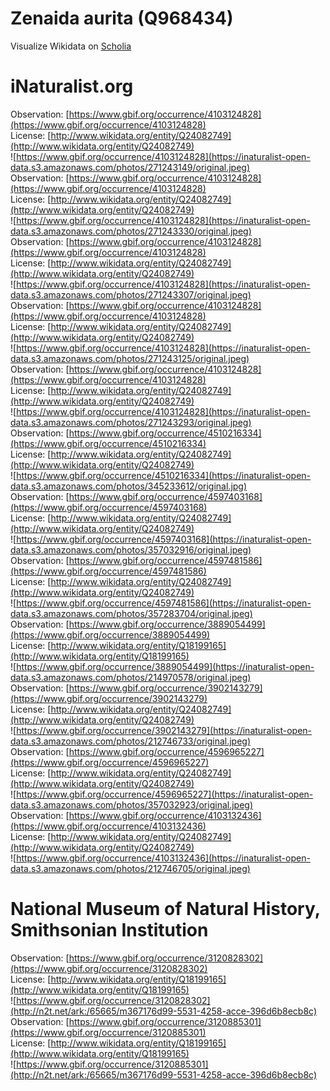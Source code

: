 
Zenaida aurita (Q968434)
========================
  
Visualize Wikidata on [Scholia](https://scholia.toolforge.org/taxon/Q968434)
# iNaturalist.org
  
Observation: [https://www.gbif.org/occurrence/4103124828](https://www.gbif.org/occurrence/4103124828)  
License: [http://www.wikidata.org/entity/Q24082749](http://www.wikidata.org/entity/Q24082749)  
![https://www.gbif.org/occurrence/4103124828](https://inaturalist-open-data.s3.amazonaws.com/photos/271243149/original.jpeg)  
Observation: [https://www.gbif.org/occurrence/4103124828](https://www.gbif.org/occurrence/4103124828)  
License: [http://www.wikidata.org/entity/Q24082749](http://www.wikidata.org/entity/Q24082749)  
![https://www.gbif.org/occurrence/4103124828](https://inaturalist-open-data.s3.amazonaws.com/photos/271243330/original.jpeg)  
Observation: [https://www.gbif.org/occurrence/4103124828](https://www.gbif.org/occurrence/4103124828)  
License: [http://www.wikidata.org/entity/Q24082749](http://www.wikidata.org/entity/Q24082749)  
![https://www.gbif.org/occurrence/4103124828](https://inaturalist-open-data.s3.amazonaws.com/photos/271243307/original.jpeg)  
Observation: [https://www.gbif.org/occurrence/4103124828](https://www.gbif.org/occurrence/4103124828)  
License: [http://www.wikidata.org/entity/Q24082749](http://www.wikidata.org/entity/Q24082749)  
![https://www.gbif.org/occurrence/4103124828](https://inaturalist-open-data.s3.amazonaws.com/photos/271243125/original.jpeg)  
Observation: [https://www.gbif.org/occurrence/4103124828](https://www.gbif.org/occurrence/4103124828)  
License: [http://www.wikidata.org/entity/Q24082749](http://www.wikidata.org/entity/Q24082749)  
![https://www.gbif.org/occurrence/4103124828](https://inaturalist-open-data.s3.amazonaws.com/photos/271243293/original.jpeg)  
Observation: [https://www.gbif.org/occurrence/4510216334](https://www.gbif.org/occurrence/4510216334)  
License: [http://www.wikidata.org/entity/Q24082749](http://www.wikidata.org/entity/Q24082749)  
![https://www.gbif.org/occurrence/4510216334](https://inaturalist-open-data.s3.amazonaws.com/photos/345233612/original.jpg)  
Observation: [https://www.gbif.org/occurrence/4597403168](https://www.gbif.org/occurrence/4597403168)  
License: [http://www.wikidata.org/entity/Q24082749](http://www.wikidata.org/entity/Q24082749)  
![https://www.gbif.org/occurrence/4597403168](https://inaturalist-open-data.s3.amazonaws.com/photos/357032916/original.jpeg)  
Observation: [https://www.gbif.org/occurrence/4597481586](https://www.gbif.org/occurrence/4597481586)  
License: [http://www.wikidata.org/entity/Q24082749](http://www.wikidata.org/entity/Q24082749)  
![https://www.gbif.org/occurrence/4597481586](https://inaturalist-open-data.s3.amazonaws.com/photos/357283704/original.jpeg)  
Observation: [https://www.gbif.org/occurrence/3889054499](https://www.gbif.org/occurrence/3889054499)  
License: [http://www.wikidata.org/entity/Q18199165](http://www.wikidata.org/entity/Q18199165)  
![https://www.gbif.org/occurrence/3889054499](https://inaturalist-open-data.s3.amazonaws.com/photos/214970578/original.jpeg)  
Observation: [https://www.gbif.org/occurrence/3902143279](https://www.gbif.org/occurrence/3902143279)  
License: [http://www.wikidata.org/entity/Q24082749](http://www.wikidata.org/entity/Q24082749)  
![https://www.gbif.org/occurrence/3902143279](https://inaturalist-open-data.s3.amazonaws.com/photos/212746733/original.jpeg)  
Observation: [https://www.gbif.org/occurrence/4596965227](https://www.gbif.org/occurrence/4596965227)  
License: [http://www.wikidata.org/entity/Q24082749](http://www.wikidata.org/entity/Q24082749)  
![https://www.gbif.org/occurrence/4596965227](https://inaturalist-open-data.s3.amazonaws.com/photos/357032923/original.jpeg)  
Observation: [https://www.gbif.org/occurrence/4103132436](https://www.gbif.org/occurrence/4103132436)  
License: [http://www.wikidata.org/entity/Q24082749](http://www.wikidata.org/entity/Q24082749)  
![https://www.gbif.org/occurrence/4103132436](https://inaturalist-open-data.s3.amazonaws.com/photos/212746705/original.jpeg)
# National Museum of Natural History, Smithsonian Institution
  
Observation: [https://www.gbif.org/occurrence/3120828302](https://www.gbif.org/occurrence/3120828302)  
License: [http://www.wikidata.org/entity/Q18199165](http://www.wikidata.org/entity/Q18199165)  
![https://www.gbif.org/occurrence/3120828302](http://n2t.net/ark:/65665/m367176d99-5531-4258-acce-396d6b8ecb8c)  
Observation: [https://www.gbif.org/occurrence/3120885301](https://www.gbif.org/occurrence/3120885301)  
License: [http://www.wikidata.org/entity/Q18199165](http://www.wikidata.org/entity/Q18199165)  
![https://www.gbif.org/occurrence/3120885301](http://n2t.net/ark:/65665/m367176d99-5531-4258-acce-396d6b8ecb8c)